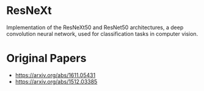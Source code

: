 # ResNeXt
 Implementation of the ResNeXt50 and ResNet50 architectures, a deep convolution neural network, used for classification tasks in computer vision. 
 
 
 # Original Papers
 - https://arxiv.org/abs/1611.05431
 - https://arxiv.org/abs/1512.03385
